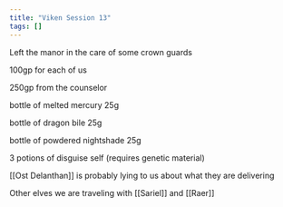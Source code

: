 ```yaml
---
title: "Viken Session 13"
tags: []
---
```


Left the manor in the care of some crown guards

100gp for each of us

250gp from the counselor

bottle of melted mercury 25g

bottle of dragon bile 25g

bottle of powdered nightshade 25g

3 potions of disguise self (requires genetic material)

[[Ost Delanthan]] is probably lying to us about what they are delivering

Other elves we are traveling with [[Sariel]] and [[Raer]]